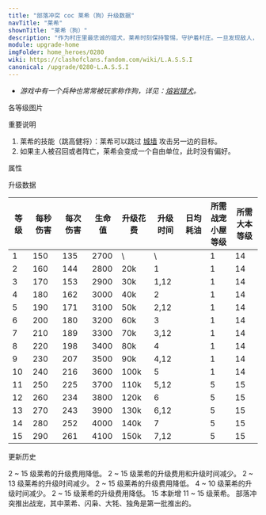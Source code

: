 ```yaml
---
title: "部落冲突 coc 莱希（狗）升级数据"
navTitle: "莱希"
shownTitle: "莱希（狗）"
description: "作为村庄里最忠诚的猎犬，莱希时刻保持警惕，守护着村庄。一旦发现敌人，她会毫不留情地发动追击。但如果敌人会飞，她便只能用目光震慑他们了。"
module: upgrade-home
imgFolder: home_heroes/0280
wiki: https://clashofclans.fandom.com/wiki/L.A.S.S.I
canonical: /upgrade/0280-L.A.S.S.I
---
```


- *游戏中有一个兵种也常常被玩家称作狗，详见：[熔岩猎犬](/upgrade/0085-Lava-Hound)。*

<UnitInfo :folder="$frontmatter.imgFolder" imgSrc="L.A.S.S.I_info.png" :imgAlt="$frontmatter.navTitle" :description="$frontmatter.description" />

<SmallTitle>各等级图片</SmallTitle>

<Panel>
    <UnitImgGroup :folder="$frontmatter.imgFolder">
        <UnitImg imgTitle="所有等级" imgSrc="LASSI_field.png" />
    </UnitImgGroup>
</Panel>

<SmallTitle>重要说明</SmallTitle>

1. 莱希的技能（跳高健将）：莱希可以跳过 [城墙](/upgrade/0300-Walls) 攻击另一边的目标。
2. 如果主人被召回或者阵亡，莱希会变成一个自由单位，此时没有偏好。

<SmallTitle>属性</SmallTitle>

<UnitProperties>
    <UnitProperty pKey="攻击偏好" pValue="距离英雄 2.5 格内的目标" />
    <UnitProperty pKey="伤害类型" pValue="单体近身攻击" />
    <UnitProperty pKey="攻击的目标" pValue="仅地面目标" />
    <UnitProperty pKey="占据人口" pValue="20" />
    <UnitProperty pKey="移动速度" pValue="4 格/秒" />
    <UnitProperty pKey="攻击速度" pValue="0.9 秒/次" />
    <UnitProperty pKey="攻击距离" pValue="0.6 格" />
    <UnitProperty pKey="所需战宠小屋等级" pValue="1" />
    <UnitProperty pKey="所需大本等级" pValue="14" />
</UnitProperties>

<SmallTitle>升级数据</SmallTitle>

<script setup>
const tableExtraInfo = [
    {
        "column": 4,
        "type": "cost",
        "gpClass": "research",
        "icon": "Dark_Elixir"
    },
    {
        "column": 5,
        "type": "time",
        "gpClass": "research"
    },
    {
        "column": 6,
        "type": "dailyCost",
        "icon": "Dark_Elixir"
    }
];
</script>

<UnitTable :tableExtraInfo="tableExtraInfo">

| 等级 |  每秒伤害 | 每次伤害 | 生命值 | 升级花费| 升级时间 | 日均耗油 |所需战宠<br>小屋等级|所需<br>大本等级|
| ---- |   ----   |   ----  |  ----  |  ----  |   ---   |   ---   |        ---        |      ----     |
|   1  |    150   |   135   |  2700  |     \  |    \    |         |         1         |       14      |
|   2  |    160   |   144   |  2800  |   20k  |   1     |         |         1         |       14      |
|   3  |    170   |   153   |  2900  |   30k  |   1,12  |         |         1         |       14      |
|   4  |    180   |   162   |  3000  |   40k  |   2     |         |         1         |       14      |
|   5  |    190   |   171   |  3100  |   50k  |   2,12  |         |         1         |       14      |
|   6  |    200   |   180   |  3200  |   60k  |   3     |         |         1         |       14      |
|   7  |    210   |   189   |  3300  |   70k  |   3,12  |         |         1         |       14      |
|   8  |    220   |   198   |  3400  |   80k  |   4     |         |         1         |       14      |
|   9  |    230   |   207   |  3500  |   90k  |   4,12  |         |         1         |       14      |
|  10  |    240   |   216   |  3600  |  100k  |   5     |         |         1         |       14      |
|  11  |    250   |   225   |  3700  |  110k  |   5,12  |         |         5         |       15      |
|  12  |    260   |   234   |  3800  |  120k  |   6     |         |         5         |       15      |
|  13  |    270   |   243   |  3900  |  130k  |   6,12  |         |         5         |       15      |
|  14  |    280   |   252   |  4000  |  140k  |   7     |         |         5         |       15      |
|  15  |    290   |   261   |  4100  |  150k  |   7,12  |         |         5         |       15      |
</UnitTable>

<SmallTitle>更新历史</SmallTitle>

<Timeline>
    <TimelineItem date="2025/03/24">
        <TimelineRow>2 ~ 15 级莱希的升级费用降低。</TimelineRow>
    </TimelineItem>
    <TimelineItem date="2024/11/25">
        <TimelineRow>2 ~ 15 级莱希的升级费用和升级时间减少。</TimelineRow>
    </TimelineItem>
    <TimelineItem date="2024/06/18">
        <TimelineRow>2 ~ 13 级莱希的升级时间减少。</TimelineRow>
        <TimelineRow>2 ~ 15 级莱希的升级费用降低。</TimelineRow>
    </TimelineItem>
    <TimelineItem date="2023/12/12">
        <TimelineRow>4 ~ 10 级莱希的升级时间减少。</TimelineRow>
        <TimelineRow>2 ~ 15 级莱希的升级费用降低。</TimelineRow>
    </TimelineItem>
    <TimelineItem date="2023/06/12">
        <TimelineRow>15 本新增 11 ~ 15 级莱希。</TimelineRow>
    </TimelineItem>
    <TimelineItem date="2021/04/12">
        <TimelineRow>部落冲突推出战宠，其中莱希、闪枭、大牦、独角是第一批推出的。</TimelineRow>
    </TimelineItem>
    <TimelineItem :historyBottom="true" />
</Timeline>